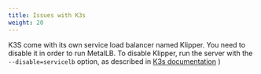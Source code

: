 ```yaml
---
title: Issues with K3s
weight: 20
---
```


K3S come with its own service load balancer named Klipper. You need to disable it in order to run MetalLB.
To disable Klipper, run the server with the `--disable=servicelb` option, as described in [K3s documentation](https://docs.k3s.io/networking/networking-services#disabling-servicelb)
)

